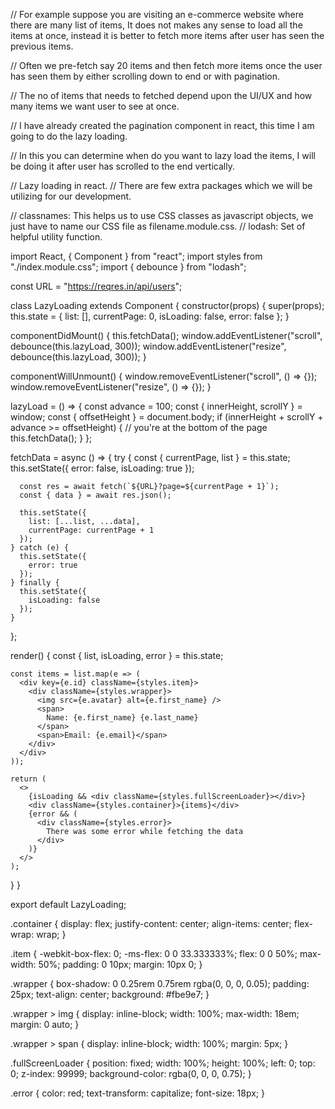 // For example suppose you are visiting an e-commerce website where there are many list of items, It does not makes any sense to load all the items at once, instead it is better to fetch more items after user has seen the previous items.

// Often we pre-fetch say 20 items and then fetch more items once the user has seen them by either scrolling down to end or with pagination.

// The no of items that needs to fetched depend upon the UI/UX and how many items we want user to see at once.

// I have already created the pagination component in react, this time I am going to do the lazy loading.

// In this you can determine when do you want to lazy load the items, I will be doing it after user has scrolled to the end vertically.

// Lazy loading in react.
// There are few extra packages which we will be utilizing for our development.

// classnames: This helps us to use CSS classes as javascript objects, we just have to name our CSS file as filename.module.css.
// lodash: Set of helpful utility function.


import React, { Component } from "react";
import styles from "./index.module.css";
import { debounce } from "lodash";

const URL = "https://reqres.in/api/users";

class LazyLoading extends Component {
  constructor(props) {
    super(props);
    this.state = {
      list: [],
      currentPage: 0,
      isLoading: false,
      error: false
    };
  }

  componentDidMount() {
    this.fetchData();
    window.addEventListener("scroll", debounce(this.lazyLoad, 300));
    window.addEventListener("resize", debounce(this.lazyLoad, 300));
  }

  componentWillUnmount() {
    window.removeEventListener("scroll", () => {});
    window.removeEventListener("resize", () => {});
  }

  lazyLoad = () => {
    const advance = 100;
    const { innerHeight, scrollY } = window;
    const { offsetHeight } = document.body;
    if (innerHeight + scrollY + advance >= offsetHeight) {
      // you're at the bottom of the page
      this.fetchData();
    }
  };

  fetchData = async () => {
    try {
      const { currentPage, list } = this.state;
      this.setState({
        error: false,
        isLoading: true
      });

      const res = await fetch(`${URL}?page=${currentPage + 1}`);
      const { data } = await res.json();

      this.setState({
        list: [...list, ...data],
        currentPage: currentPage + 1
      });
    } catch (e) {
      this.setState({
        error: true
      });
    } finally {
      this.setState({
        isLoading: false
      });
    }
  };

  render() {
    const { list, isLoading, error } = this.state;

    const items = list.map(e => (
      <div key={e.id} className={styles.item}>
        <div className={styles.wrapper}>
          <img src={e.avatar} alt={e.first_name} />
          <span>
            Name: {e.first_name} {e.last_name}
          </span>
          <span>Email: {e.email}</span>
        </div>
      </div>
    ));

    return (
      <>
        {isLoading && <div className={styles.fullScreenLoader}></div>}
        <div className={styles.container}>{items}</div>
        {error && (
          <div className={styles.error}>
            There was some error while fetching the data
          </div>
        )}
      </>
    );
  }
}

export default LazyLoading;



.container {
    display: flex;
    justify-content: center;
    align-items: center;
    flex-wrap: wrap;
  }
  
  .item {
    -webkit-box-flex: 0;
    -ms-flex: 0 0 33.333333%;
    flex: 0 0 50%;
    max-width: 50%;
    padding: 0 10px;
    margin: 10px 0;
  }
  
  .wrapper {
    box-shadow: 0 0.25rem 0.75rem rgba(0, 0, 0, 0.05);
    padding: 25px;
    text-align: center;
    background: #fbe9e7;
  }
  
  .wrapper > img {
    display: inline-block;
    width: 100%;
    max-width: 18em;
    margin: 0 auto;
  }
  
  .wrapper > span {
    display: inline-block;
    width: 100%;
    margin: 5px;
  }
  
  .fullScreenLoader {
    position: fixed;
    width: 100%;
    height: 100%;
    left: 0;
    top: 0;
    z-index: 99999;
    background-color: rgba(0, 0, 0, 0.75);
  }
  
  .error {
    color: red;
    text-transform: capitalize;
    font-size: 18px;
  }